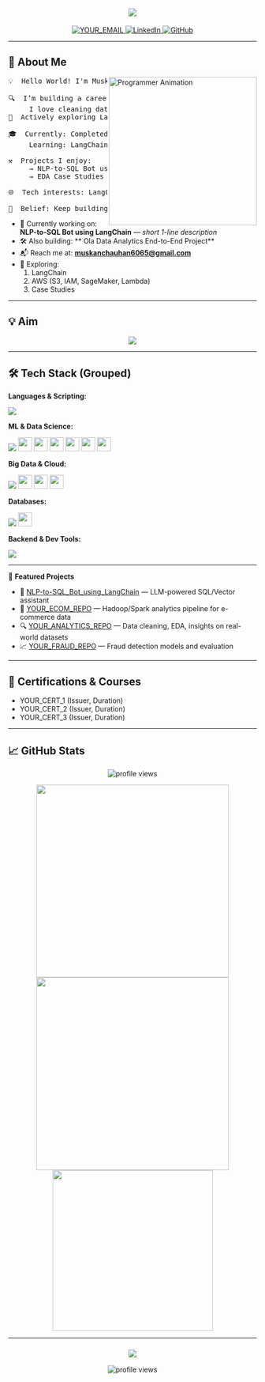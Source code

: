 <h1 align="center">
  <img src="https://readme-typing-svg.herokuapp.com/?font=Fira+Code&size=32&pause=1000&center=true&vCenter=true&width=700&lines=Hi+there!+I'm+YOUR_NAME+%F0%9F%91%8B;AI+%2F+ML+Developer;LLM+%26+LangChain+Enthusiast;Data+Engineer+in+Progress"/>
</h1>

<p align="center">
  <a href="mailto:muskachauhan6065@gmail.com">
    <img src="https://img.shields.io/badge/Gmail-DB4437?style=for-the-badge&logo=gmail&logoColor=white" alt="YOUR_EMAIL" />
  </a>
  <a href="https://www.linkedin.com/in/muskanchauhan6065" target="_blank">
    <img src="https://img.shields.io/badge/LinkedIn-0A66C2?style=for-the-badge&logo=linkedin&logoColor=white" alt="LinkedIn" />
  </a>
  <a href="https://github.com/muskanchauhan1" target="_blank">
    <img src="https://img.shields.io/badge/GitHub-24292E?style=for-the-badge&logo=github&logoColor=white" alt="GitHub" />
  </a>
</p>

---

<h2>🚀 About Me</h2>

<img align="right" alt="Programmer Animation" width="300" src="https://media.giphy.com/media/qgQUggAC3Pfv687qPC/giphy.gif">

<pre>
💡  Hello World! I'm Muskan Chauhan

🔍  I’m building a career in the Data/AI domain.
     I love cleaning data and training ML models to solve real problems.
🔗  Actively exploring LangChain-based AI assistants and end-to-end data pipelines on cloud.

🎓  Currently: Completed PG in Big Data Analystics. (e.g., BTech CSE | Graduate | Working Professional)
     Learning: LangChain • LLMs • Big Data tools 

⚒️  Projects I enjoy:
     → NLP-to-SQL Bot using LangChain   → Personal Financial Advisor System
     → EDA Case Studies   → Ola Data Analytics End-to-End Project

🌐  Tech interests: LangChain · LLMs · SQL · Spark · Pandas · Streamlit · Flask

🧠  Belief: Keep building, keep breaking, and always keep learning.
</pre>

- 🔭 Currently working on: **NLP-to-SQL Bot using LangChain** — *short 1-line description*
- 🛠️ Also building: ** Ola Data Analytics End-to-End Project**
- 📬 Reach me at: **muskanchauhan6065@gmail.com**
- 🌱 Exploring:
  1. LangChain
  2. AWS (S3, IAM, SageMaker, Lambda)
  3. Case Studies

---

<h2>💡 Aim</h2>

<p align="center">
  <img src="https://readme-typing-svg.herokuapp.com/?font=Fira+Code&size=24&pause=2000&center=true&vCenter=true&width=800&lines=Learning+never+stops.;LLMs+for+real+impact.;Code.+Train.+Ship.+Repeat.;Big+Data.+Smart+Decisions."/>
</p>

---

<h2>🛠️ Tech Stack (Grouped)</h2>

**Languages & Scripting:**
<div>
  <img src="https://skillicons.dev/icons?i=python,java,html,css,javascript"/>
</div>

**ML & Data Science:**
<div>
  <img src="https://skillicons.dev/icons?i=jupyter"/>
  <img src="https://img.shields.io/badge/Pandas-150458?style=for-the-badge&logo=pandas&logoColor=white" height="28"/>
  <img src="https://img.shields.io/badge/Numpy-013243?style=for-the-badge&logo=numpy&logoColor=white" height="28"/>
  <img src="https://img.shields.io/badge/Scikit--Learn-F7931E?style=for-the-badge&logo=scikitlearn&logoColor=white" height="28"/>
  <img src="https://img.shields.io/badge/Matplotlib-11557c?style=for-the-badge&logo=matplotlib&logoColor=white" height="28"/>
  <img src="https://img.shields.io/badge/TensorFlow-FF6F00?style=for-the-badge&logo=tensorflow&logoColor=white" height="28"/>
  <img src="https://img.shields.io/badge/PyTorch-EE4C2C?style=for-the-badge&logo=pytorch&logoColor=white" height="28"/>
</div>

**Big Data & Cloud:**
<div>
  <img src="https://skillicons.dev/icons?i=aws,docker"/>
  <img src="https://img.shields.io/badge/Apache%20Spark-FDEE21?style=for-the-badge&logo=apachespark&logoColor=black" height="28"/>
  <img src="https://img.shields.io/badge/HDFS-FFA500?style=for-the-badge&logo=apache&logoColor=white" height="28"/>
  <img src="https://img.shields.io/badge/Hive-FFDC00?style=for-the-badge&logo=apachehive&logoColor=black" height="28"/>
</div>

**Databases:**
<div>
  <img src="https://skillicons.dev/icons?i=mysql,mongodb,sqlite"/>
  <img src="https://img.shields.io/badge/Cassandra-1287B1?style=for-the-badge&logo=apachecassandra&logoColor=white" height="28"/>
</div>

**Backend & Dev Tools:**
<div>
  <img src="https://skillicons.dev/icons?i=flask,fastapi,git,github,vscode,postman,linux"/>
</div>

---

📂 **Featured Projects**

<!-- Replace with your own repos and one-liners -->
- 💬 [ NLP-to-SQL_Bot_using_LangChain]([YOUR_SQL_CHATBOT_LINK](https://github.com/muskanchauhan1/NLP-to-SQL-Bot-using-LangChain)) — LLM-powered SQL/Vector assistant  
- 🛒 [YOUR_ECOM_REPO](YOUR_ECOM_LINK) — Hadoop/Spark analytics pipeline for e-commerce data  
- 🔍 [YOUR_ANALYTICS_REPO](YOUR_ANALYTICS_LINK) — Data cleaning, EDA, insights on real-world datasets  
- 📈 [YOUR_FRAUD_REPO](YOUR_FRAUD_LINK) — Fraud detection models and evaluation  

---

<h2>📜 Certifications & Courses</h2>

- YOUR_CERT_1 (Issuer, Duration)
- YOUR_CERT_2 (Issuer, Duration)
- YOUR_CERT_3 (Issuer, Duration)

---

<h2>📈 GitHub Stats</h2>

<p align="center">
  <img src="https://komarev.com/ghpvc/?username=YOUR_GITHUB_USERNAME&label=Profile+Views&color=0e75b6&style=flat" alt="profile views"/>
</p>

<div align="center">
  <img width=390 src="https://streak-stats.demolab.com?user=YOUR_GITHUB_USERNAME&theme=tokyonight&hide_border=true" />
  <img width=390 src="https://github-readme-stats.vercel.app/api?username=YOUR_GITHUB_USERNAME&show_icons=true&theme=tokyonight&hide_border=true" />
</div>
<div align="center">
  <img width=325 src="https://github-readme-stats.vercel.app/api/top-langs/?username=YOUR_GITHUB_USERNAME&layout=compact&theme=tokyonight&hide_border=true" />
</div>

---

<h3 align="center">
  <img src="https://readme-typing-svg.herokuapp.com/?font=Righteous&size=25&center=true&vCenter=true&width=500&height=70&duration=4000&lines=Thanks+for+stopping+by!+%e2%9c%8c%ef%b8%8f;+Let's+connect+on+LinkedIn!">
</h3>

<p align="center">
  <img src="https://komarev.com/ghpvc/?username=YOUR_GITHUB_USERNAME&label=Profile+Views&color=0e75b6&style=flat" alt="profile views"/>
</p>
